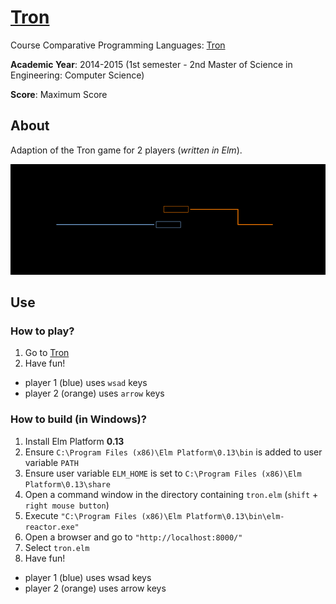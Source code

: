 # [Tron](http://matt77hias.github.io/Tron)
Course Comparative Programming Languages: [Tron](http://matt77hias.github.io/Tron)

**Academic Year**: 2014-2015 (1st semester - 2nd Master of Science in Engineering: Computer Science)

**Score**: Maximum Score

## About
Adaption of the Tron game for 2 players (*written in Elm*).
<p align="center"><img src="https://github.com/matt77hias/Tron/blob/master/res/Tron.png"></p>

## Use

### How to play?
1. Go to [Tron](http://matt77hias.github.io/Tron)
2. Have fun!
  * player 1 (blue) uses `wsad` keys 
  * player 2 (orange) uses `arrow` keys

### How to build (in Windows)?
1. Install Elm Platform **0.13**
2. Ensure `C:\Program Files (x86)\Elm Platform\0.13\bin` is added to user variable `PATH`
3. Ensure user variable `ELM_HOME` is set to `C:\Program Files (x86)\Elm Platform\0.13\share`
4. Open a command window in the directory containing `tron.elm` (`shift` + `right mouse button`)
5. Execute `"C:\Program Files (x86)\Elm Platform\0.13\bin\elm-reactor.exe"`
6. Open a browser and go to `"http://localhost:8000/"`
7. Select `tron.elm`
8. Have fun!
  * player 1 (blue) uses wsad keys 
  * player 2 (orange) uses arrow keys
